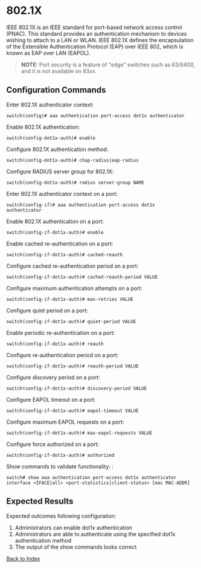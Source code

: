 # 802.1X 

IEEE 802.1X is an IEEE standard for port-based network access control (PNAC). This standard provides an authentication mechanism to devices wishing to attach to a LAN or WLAN. IEEE 802.1X defines the encapsulation of the Extensible Authentication Protocol (EAP) over IEEE 802, which is known as EAP over LAN (EAPOL). 

> **NOTE:** Port security is a feature of "edge" switches such as 63/6400, and it is not available on 83xx.

## Configuration Commands

Enter 802.1X authenticator context: 

```text
switch(config)# aaa authentication port-access dot1x authenticator
```

Enable 802.1X authentication: 

```text
switch(config-dot1x-auth)# enable
```

Configure 802.1X authentication method: 

```text
switch(config-dot1x-auth)# chap-radius|eap-radius
```

Configure RADIUS server group for 802.1X: 

```text
switch(config-dot1x-auth)# radius server-group NAME
```

Enter 802.1X authenticator context on a port: 

```text
switch(config-if)# aaa authentication port-access dot1x 
authenticator
```

Enable 802.1X authentication on a port: 

```text
switch(config-if-dot1x-auth)# enable
```

Enable cached re-authentication on a port: 

```text
switch(config-if-dot1x-auth)# cached-reauth
```

Configure cached re-authentication period on a port: 

```text
switch(config-if-dot1x-auth)# cached-reauth-period VALUE
```

Configure maximum authentication attempts on a port: 

```text
switch(config-if-dot1x-auth)# max-retries VALUE
```

Configure quiet period on a port: 

```text
switch(config-if-dot1x-auth)# quiet-period VALUE
```

Enable periodic re-authentication on a port: 

```text
switch(config-if-dot1x-auth)# reauth
```

Configure re-authentication period on a port: 

```text
switch(config-if-dot1x-auth)# reauth-period VALUE
```

Configure discovery period on a port: 

```text
switch(config-if-dot1x-auth)# discovery-period VALUE
```

Configure EAPOL timeout on a port: 

```text
switch(config-if-dot1x-auth)# eapol-timeout VALUE
```

Configure maximum EAPOL requests on a port: 

```text
switch(config-if-dot1x-auth)# max-eapol-requests VALUE
```

Configure force authorized on a port: 

```text
switch(config-if-dot1x-auth)# authorized
```

Show commands to validate functionality: : 

```text
switch# show aaa authentication port-access dot1x authenticator interface <IFACE|all> <port-statistics|client-status> [mac MAC-ADDR]
```

## Expected Results 

Expected outcomes following configuration:

1. Administrators can enable dot1x authentication
1. Administrators are able to authenticate using the specified dot1x authentication method
1. The output of the show commands looks correct 


[Back to Index](index.md)